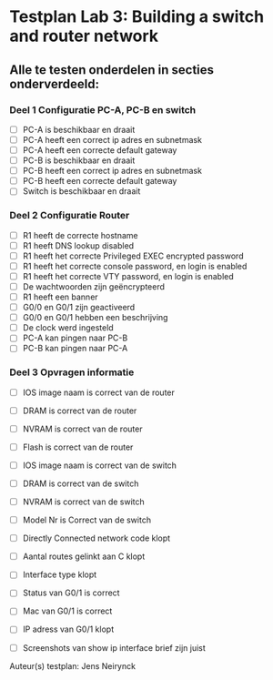 # Testplan Lab 3: Building a switch and router network
## Alle te testen onderdelen in secties onderverdeeld: 

### Deel 1 Configuratie PC-A, PC-B en switch
- [ ] PC-A is beschikbaar en draait
- [ ] PC-A heeft een correct ip adres en subnetmask
- [ ] PC-A heeft een correcte default gateway
- [ ] PC-B is beschikbaar en draait
- [ ] PC-B heeft een correct ip adres en subnetmask
- [ ] PC-B heeft een correcte default gateway
- [ ] Switch is beschikbaar en draait

### Deel 2 Configuratie Router

- [ ] R1 heeft de correcte hostname
- [ ] R1 heeft DNS lookup disabled 
- [ ] R1 heeft het correcte Privileged EXEC encrypted password
- [ ] R1 heeft het correcte console password, en login is enabled
- [ ] R1 heeft het correcte VTY password, en login is enabled
- [ ] De wachtwoorden zijn geëncrypteerd
- [ ] R1 heeft een banner
- [ ] G0/0 en G0/1 zijn geactiveerd
- [ ] G0/0 en G0/1 hebben een beschrijving
- [ ] De clock werd ingesteld
- [ ] PC-A kan pingen naar PC-B
- [ ] PC-B kan pingen naar PC-A

### Deel 3 Opvragen informatie

- [ ] IOS image naam is correct van de router
- [ ] DRAM is correct van de router
- [ ] NVRAM is correct van de router
- [ ] Flash is correct van de router
- [ ] IOS image naam is correct van de switch
- [ ] DRAM is correct van de switch
- [ ] NVRAM is correct van de switch
- [ ] Model Nr is Correct van de switch
- [ ] Directly Connected network code klopt
- [ ] Aantal routes gelinkt aan C klopt
- [ ] Interface type klopt
- [ ] Status van G0/1 is correct
- [ ] Mac van G0/1 is correct
- [ ] IP adress van G0/1 klopt
- [ ] Screenshots van show ip interface brief zijn juist



Auteur(s) testplan: Jens Neirynck


